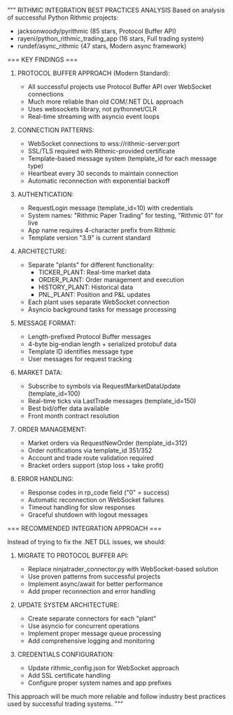 """
RITHMIC INTEGRATION BEST PRACTICES ANALYSIS
Based on analysis of successful Python Rithmic projects:
- jacksonwoody/pyrithmic (85 stars, Protocol Buffer API)
- rayeni/python_rithmic_trading_app (16 stars, Full trading system)
- rundef/async_rithmic (47 stars, Modern async framework)

=== KEY FINDINGS ===

1. PROTOCOL BUFFER APPROACH (Modern Standard):
   - All successful projects use Protocol Buffer API over WebSocket connections
   - Much more reliable than old COM/.NET DLL approach
   - Uses websockets library, not pythonnet/CLR
   - Real-time streaming with asyncio event loops

2. CONNECTION PATTERNS:
   - WebSocket connections to wss://rithmic-server:port
   - SSL/TLS required with Rithmic-provided certificate
   - Template-based message system (template_id for each message type)
   - Heartbeat every 30 seconds to maintain connection
   - Automatic reconnection with exponential backoff

3. AUTHENTICATION:
   - RequestLogin message (template_id=10) with credentials
   - System names: "Rithmic Paper Trading" for testing, "Rithmic 01" for live
   - App name requires 4-character prefix from Rithmic
   - Template version "3.9" is current standard

4. ARCHITECTURE:
   - Separate "plants" for different functionality:
     * TICKER_PLANT: Real-time market data
     * ORDER_PLANT: Order management and execution  
     * HISTORY_PLANT: Historical data
     * PNL_PLANT: Position and P&L updates
   - Each plant uses separate WebSocket connection
   - Asyncio background tasks for message processing

5. MESSAGE FORMAT:
   - Length-prefixed Protocol Buffer messages
   - 4-byte big-endian length + serialized protobuf data
   - Template ID identifies message type
   - User messages for request tracking

6. MARKET DATA:
   - Subscribe to symbols via RequestMarketDataUpdate (template_id=100)
   - Real-time ticks via LastTrade messages (template_id=150)
   - Best bid/offer data available
   - Front month contract resolution

7. ORDER MANAGEMENT:
   - Market orders via RequestNewOrder (template_id=312)
   - Order notifications via template_id 351/352
   - Account and trade route validation required
   - Bracket orders support (stop loss + take profit)

8. ERROR HANDLING:
   - Response codes in rp_code field ("0" = success)
   - Automatic reconnection on WebSocket failures
   - Timeout handling for slow responses
   - Graceful shutdown with logout messages

=== RECOMMENDED INTEGRATION APPROACH ===

Instead of trying to fix the .NET DLL issues, we should:

1. MIGRATE TO PROTOCOL BUFFER API:
   - Replace ninjatrader_connector.py with WebSocket-based solution
   - Use proven patterns from successful projects
   - Implement async/await for better performance
   - Add proper reconnection and error handling

2. UPDATE SYSTEM ARCHITECTURE:
   - Create separate connectors for each "plant"
   - Use asyncio for concurrent operations
   - Implement proper message queue processing
   - Add comprehensive logging and monitoring

3. CREDENTIALS CONFIGURATION:
   - Update rithmic_config.json for WebSocket approach
   - Add SSL certificate handling
   - Configure proper system names and app prefixes

This approach will be much more reliable and follow industry best practices
used by successful trading systems.
"""